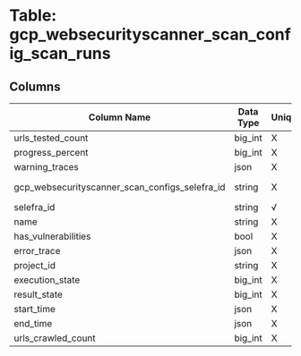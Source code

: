# Table: gcp_websecurityscanner_scan_config_scan_runs

## Columns 

|  Column Name   |  Data Type  | Uniq | Nullable | Description | 
|  ----  | ----  | ----  | ----  | ---- | 
| urls_tested_count | big_int | X | √ |  | 
| progress_percent | big_int | X | √ |  | 
| warning_traces | json | X | √ |  | 
| gcp_websecurityscanner_scan_configs_selefra_id | string | X | X | fk to gcp_websecurityscanner_scan_configs.selefra_id | 
| selefra_id | string | √ | √ | primary keys value md5 | 
| name | string | X | √ |  | 
| has_vulnerabilities | bool | X | √ |  | 
| error_trace | json | X | √ |  | 
| project_id | string | X | √ |  | 
| execution_state | big_int | X | √ |  | 
| result_state | big_int | X | √ |  | 
| start_time | json | X | √ |  | 
| end_time | json | X | √ |  | 
| urls_crawled_count | big_int | X | √ |  | 


